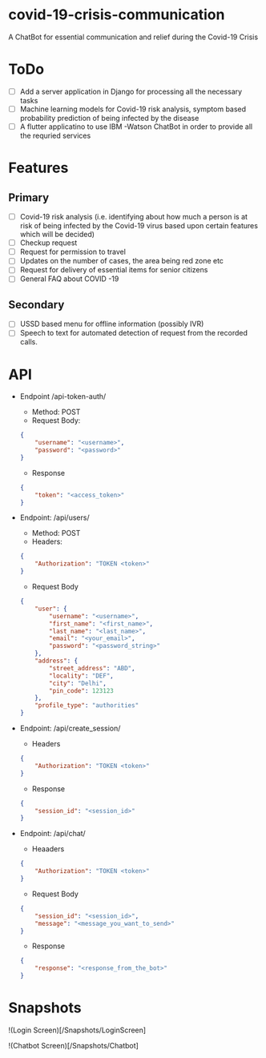 # covid-19-crisis-communication
A ChatBot for essential communication and relief during the Covid-19 Crisis

# ToDo
- [ ] Add a server application in Django for processing all the necessary tasks
- [ ] Machine learning models for Covid-19 risk analysis, symptom based probability prediction of being infected by the disease
- [ ] A flutter applicatino to use IBM -Watson ChatBot in order to provide all the requried services

# Features
## Primary
- [ ] Covid-19 risk analysis (i.e. identifying about how much a person is at risk of being infected by the Covid-19 virus based upon certain features which will be decided)
- [ ] Checkup request
- [ ] Request for permission to travel
- [ ] Updates on the number of cases, the area being red zone etc
- [ ] Request for delivery of essential items for senior citizens
- [ ] General FAQ about COVID -19
## Secondary
- [ ] USSD based menu for offline information (possibly IVR)
- [ ] Speech to text for automated detection of request from the recorded calls.

# API

- Endpoint /api-token-auth/
    - Method: POST
    - Request Body:
    ```json
    {
        "username": "<username>",
        "password": "<password>"
    }
    ```
    - Response
    ```json
    {
        "token": "<access_token>"
    }
    ```

- Endpoint: /api/users/
    - Method: POST
    - Headers:
    ```json
    {
        "Authorization": "TOKEN <token>"
    }
    ```
    - Request Body
    ```json
    {
        "user": {
            "username": "<username>",
            "first_name": "<first_name>",
            "last_name": "<last_name>",
            "email": "<your_email>",
            "password": "<password_string>"
        },
        "address": {
            "street_address": "ABD",
            "locality": "DEF",
            "city": "Delhi",
            "pin_code": 123123
        },
        "profile_type": "authorities"
    }
    ```

- Endpoint: /api/create_session/

    - Headers

    ```json
    {
        "Authorization": "TOKEN <token>"
    }
    ``` 
    - Response
    ```json
    {
        "session_id": "<session_id>"
    }
    ```

- Endpoint: /api/chat/
    - Heaaders
    ```json
    {
        "Authorization": "TOKEN <token>"
    }
    ```
    - Request Body
    ```json
    {
        "session_id": "<session_id>",
        "message": "<message_you_want_to_send>"
    }
    ```
    - Response
    ```json
    {
        "response": "<response_from_the_bot>"
    }
    ```
# Snapshots

!(Login Screen)[/Snapshots/LoginScreen]

!(Chatbot Screen)[/Snapshots/Chatbot]


